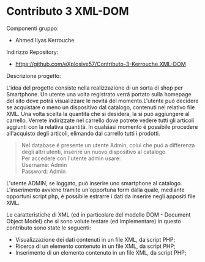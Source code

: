 # Contributo 3 XML-DOM

Componenti gruppo:
- Ahmed Ilyas Kerrouche

Indirizzo Repository:
- https://github.com/eXplosive57/Contributo-3-Kerrouche.XML-DOM

Descrizione progetto:

L'idea del progetto consiste nella realizzazione di un sorta di shop per Smartphone. Un utente una volta registrato verrá
portato sulla homepage del sito dove potrá visualizzare le novitá del momento.L'utente puó decidere se acquistare o meno un dispositivo dal catalogo, contenuti nel relativo file XML. 
Una volta scelta la quantitá che si desidera, la si puó aggiungere al carrello. Verrete indirizzate nel carrello dove potrete vedere tutti gli articoli aggiunti con la relativa quantitá. 
In qualsiasi momento é possibile procedere all'acquisto degli articoli, elimando dal carrello tutti i prodotti.

> Nel database é presente un utente Admin, colui che puó a differenza degli altri utenti, inserire un nuovo dispositivo al catalogo. <br>
Per accedere con l'utente admin usare: <br>
  > Username: Admin <br>
  Password: Admin

L'utente ADMIN, se loggato, può inserire uno smartphone al catalogo. L'inserimento avviene tramite un'opportuna form dalla quale, mediante opportuni script php, è possibile estrarre i dati da inserire negli appositi file XML.

Le caratteristiche di XML (ed in particolare del modello DOM - Document Object Model) che si sono volute testare (ed implementare) in questo contributo sono state le seguenti:

- Visualizzazione dei dati contenuti in un file XML, da script PHP;
- Ricerca di un elemento contenuto in un file XML, da script PHP;
- Inserimento di un elemento contenuto in un file XML, da script PHP;
